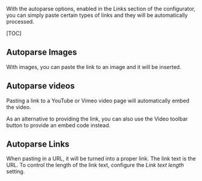 With the autoparse options, enabled in the Links section of the configurator, you can simply paste certain types of links and they will be automatically processed. 

[TOC]

## Autoparse Images

With images, you can paste the link to an image and it will be inserted. 

## Autoparse videos

Pasting a link to a YouTube or Vimeo video page will automatically embed the video. 

As an alternative to providing the link, you can also use the Video toolbar button to provide an embed code instead. 

## Autoparse Links

When pasting in a URL, it will be turned into a proper link. The link text is the URL. To control the length of the link text, configure the _Link text length_ setting. 


